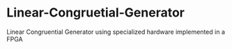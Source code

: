 # Linear-Congruetial-Generator

Linear Congruential Generator using specialized hardware implemented in a FPGA 
